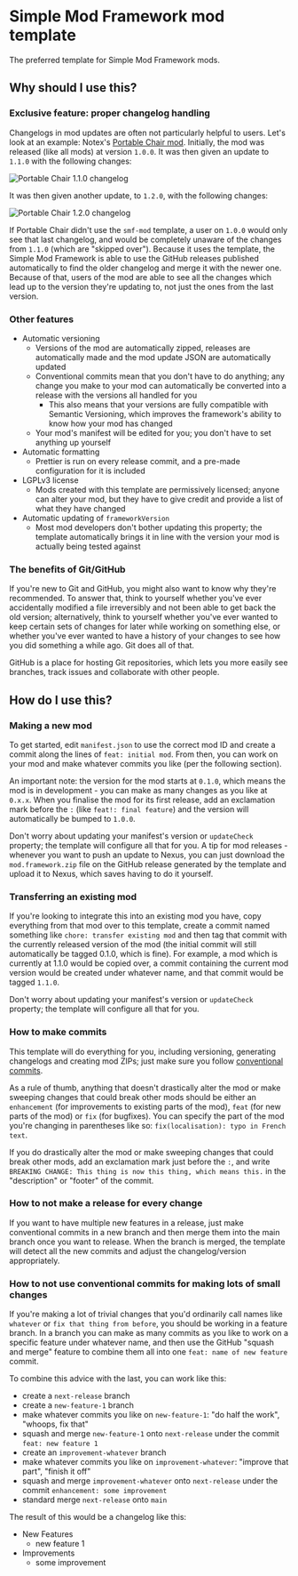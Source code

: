# Simple Mod Framework mod template

The preferred template for Simple Mod Framework mods.

## Why should I use this?

### Exclusive feature: proper changelog handling

Changelogs in mod updates are often not particularly helpful to users. Let's look at an example: Notex's [Portable Chair mod](https://www.nexusmods.com/hitman3/mods/453). Initially, the mod was released (like all mods) at version `1.0.0`. It was then given an update to `1.1.0` with the following changes:

![Portable Chair 1.1.0 changelog](https://hitman-resources.netlify.app/assets/portablechair-1.1.0.png)

It was then given another update, to `1.2.0`, with the following changes:

![Portable Chair 1.2.0 changelog](https://hitman-resources.netlify.app/assets/portablechair-1.2.0.png)

If Portable Chair didn't use the `smf-mod` template, a user on `1.0.0` would only see that last changelog, and would be completely unaware of the changes from `1.1.0` (which are "skipped over"). Because it uses the template, the Simple Mod Framework is able to use the GitHub releases published automatically to find the older changelog and merge it with the newer one. Because of that, users of the mod are able to see all the changes which lead up to the version they're updating to, not just the ones from the last version.

### Other features

-   Automatic versioning
    -   Versions of the mod are automatically zipped, releases are automatically made and the mod update JSON are automatically updated
    -   Conventional commits mean that you don't have to do anything; any change you make to your mod can automatically be converted into a release with the versions all handled for you
        -   This also means that your versions are fully compatible with Semantic Versioning, which improves the framework's ability to know how your mod has changed
    -   Your mod's manifest will be edited for you; you don't have to set anything up yourself
-   Automatic formatting
    -   Prettier is run on every release commit, and a pre-made configuration for it is included
-   LGPLv3 license
    -   Mods created with this template are permissively licensed; anyone can alter your mod, but they have to give credit and provide a list of what they have changed
-   Automatic updating of `frameworkVersion`
    -   Most mod developers don't bother updating this property; the template automatically brings it in line with the version your mod is actually being tested against

### The benefits of Git/GitHub

If you're new to Git and GitHub, you might also want to know why they're recommended. To answer that, think to yourself whether you've ever accidentally modified a file irreversibly and not been able to get back the old version; alternatively, think to yourself whether you've ever wanted to keep certain sets of changes for later while working on something else, or whether you've ever wanted to have a history of your changes to see how you did something a while ago. Git does all of that.

GitHub is a place for hosting Git repositories, which lets you more easily see branches, track issues and collaborate with other people.

## How do I use this?

### Making a new mod

To get started, edit `manifest.json` to use the correct mod ID and create a commit along the lines of `feat: initial mod`. From then, you can work on your mod and make whatever commits you like (per the following section).

An important note: the version for the mod starts at `0.1.0`, which means the mod is in development - you can make as many changes as you like at `0.x.x`. When you finalise the mod for its first release, add an exclamation mark before the `:` (like `feat!: final feature`) and the version will automatically be bumped to `1.0.0`.

Don't worry about updating your manifest's version or `updateCheck` property; the template will configure all that for you. A tip for mod releases - whenever you want to push an update to Nexus, you can just download the `mod.framework.zip` file on the GitHub release generated by the template and upload it to Nexus, which saves having to do it yourself.

### Transferring an existing mod

If you're looking to integrate this into an existing mod you have, copy everything from that mod over to this template, create a commit named something like `chore: transfer existing mod` and then tag that commit with the currently released version of the mod (the initial commit will still automatically be tagged 0.1.0, which is fine). For example, a mod which is currently at 1.1.0 would be copied over, a commit containing the current mod version would be created under whatever name, and that commit would be tagged `1.1.0`.

Don't worry about updating your manifest's version or `updateCheck` property; the template will configure all that for you.

### How to make commits

This template will do everything for you, including versioning, generating changelogs and creating mod ZIPs; just make sure you follow [conventional commits](https://www.conventionalcommits.org/en/v1.0.0).

As a rule of thumb, anything that doesn't drastically alter the mod or make sweeping changes that could break other mods should be either an `enhancement` (for improvements to existing parts of the mod), `feat` (for new parts of the mod) or `fix` (for bugfixes). You can specify the part of the mod you're changing in parentheses like so: `fix(localisation): typo in French text`.

If you do drastically alter the mod or make sweeping changes that could break other mods, add an exclamation mark just before the `:`, and write `BREAKING CHANGE: This thing is now this thing, which means this.` in the "description" or "footer" of the commit.

### How to not make a release for every change

If you want to have multiple new features in a release, just make conventional commits in a new branch and then merge them into the main branch once you want to release. When the branch is merged, the template will detect all the new commits and adjust the changelog/version appropriately.

### How to not use conventional commits for making lots of small changes

If you're making a lot of trivial changes that you'd ordinarily call names like `whatever` or `fix that thing from before`, you should be working in a feature branch. In a branch you can make as many commits as you like to work on a specific feature under whatever name, and then use the GitHub "squash and merge" feature to combine them all into one `feat: name of new feature` commit.

To combine this advice with the last, you can work like this:

-   create a `next-release` branch
-   create a `new-feature-1` branch
-   make whatever commits you like on `new-feature-1`: "do half the work", "whoops, fix that"
-   squash and merge `new-feature-1` onto `next-release` under the commit `feat: new feature 1`
-   create an `improvement-whatever` branch
-   make whatever commits you like on `improvement-whatever`: "improve that part", "finish it off"
-   squash and merge `improvement-whatever` onto `next-release` under the commit `enhancement: some improvement`
-   standard merge `next-release` onto `main`

The result of this would be a changelog like this:

-   New Features
    -   new feature 1
-   Improvements
    -   some improvement
